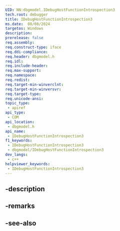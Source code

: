 ```yaml
---
UID: NN:dbgmodel.IDebugHostFunctionIntrospection3
tech.root: debugger
title: IDebugHostFunctionIntrospection3
ms.date:  08/08/2024
targetos: Windows
description: 
prerelease: false
req.assembly: 
req.construct-type: iface
req.ddi-compliance: 
req.header: dbgmodel.h
req.idl: 
req.include-header: 
req.max-support: 
req.namespace: 
req.redist: 
req.target-min-winverclnt: 
req.target-min-winversvr: 
req.target-type: 
req.unicode-ansi: 
topic_type:
 - apiref
api_type:
 - COM
api_location:
 - dbgmodel.h
api_name:
 - IDebugHostFunctionIntrospection3
f1_keywords:
 - IDebugHostFunctionIntrospection3
 - dbgmodel/IDebugHostFunctionIntrospection3
dev_langs:
 - c++
helpviewer_keywords:
 - IDebugHostFunctionIntrospection3
---
```


## -description

## -remarks

## -see-also

